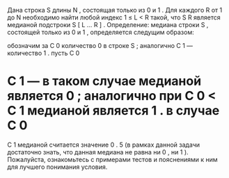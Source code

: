 Дана строка 
S
 длины 
N
, состоящая только из 
0
 и 
1
. Для каждого 
R
 от 
1
 до 
N
 необходимо найти любой индекс 
1
≤
L
<
R
 такой, что 
S
R
 является медианой подстроки 
S
[
L
…
R
]
.
Определение: медиана строки 
S
, состоящей только из 
0
 и 
1
, определяется следущим образом:

обозначим за 
C
0
 количество 
0
 в строке 
S
; аналогично 
C
1
  — количество 
1
.
пусть 
C
0
>
C
1
  — в таком случае медианой является 
0
; аналогично при 
C
0
<
C
1
 медианой является 
1
.
в случае 
C
0
=
C
1
 медианой считается значение 
0
.
5
 (в рамках данной задачи достаточно знать, что данная медиана не равна ни 
0
, ни 
1
).
Пожалуйста, ознакомьтесь с примерами тестов и пояснениями к ним для лучшего понимания условия.
